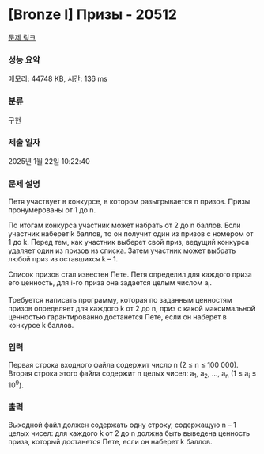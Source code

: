 # [Bronze I] Призы - 20512 

[문제 링크](https://www.acmicpc.net/problem/20512) 

### 성능 요약

메모리: 44748 KB, 시간: 136 ms

### 분류

구현

### 제출 일자

2025년 1월 22일 10:22:40

### 문제 설명

<p>Петя участвует в конкурсе, в котором разыгрывается n призов. Призы пронумерованы от 1 до n.</p>

<p>По итогам конкурса участник может набрать от 2 до n баллов. Если участник наберет k баллов, то он получит один из призов с номером от 1 до k. Перед тем, как участник выберет свой приз, ведущий конкурса удаляет один из призов из списка. Затем участник может выбрать любой приз из оставшихся k – 1.</p>

<p>Список призов стал известен Пете. Петя определил для каждого приза его ценность, для i-го приза она задается целым числом a<sub>i</sub>.</p>

<p>Требуется написать программу, которая по заданным ценностям призов определяет для каждого k от 2 до n, приз с какой максимальной ценностью гарантированно достанется Пете, если он наберет в конкурсе k баллов.</p>

### 입력 

 <p>Первая строка входного файла содержит число n (2 ≤ n ≤ 100 000). Вторая строка этого файла содержит n целых чисел: a<sub>1</sub>, a<sub>2</sub>, …, a<sub>n</sub> (1 ≤ a<sub>i</sub> ≤ 10<sup>9</sup>).</p>

### 출력 

 <p>Выходной файл должен содержать одну строку, содержащую n – 1 целых чисел: для каждого k от 2 до n должна быть выведена ценность приза, который достанется Пете, если он наберет k баллов.</p>

